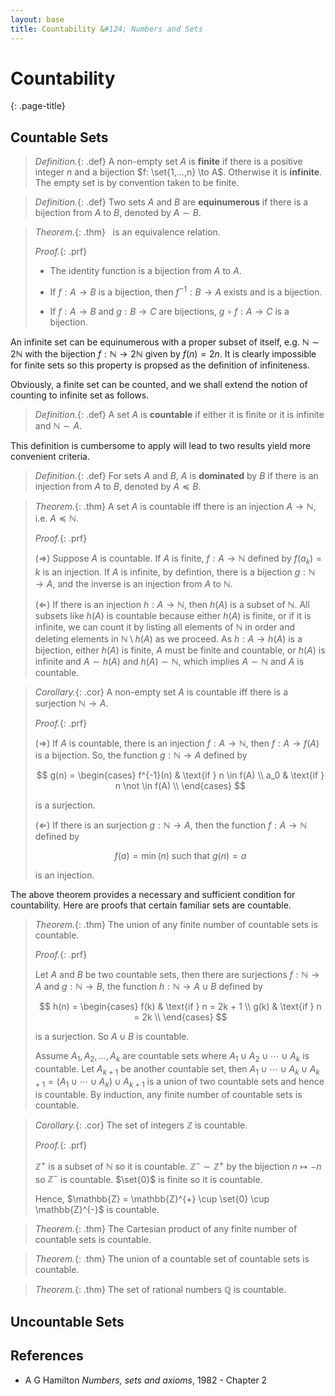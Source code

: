 ```yaml
---
layout: base
title: Countability &#124; Numbers and Sets
---
```


# Countability
{: .page-title}

## Countable Sets

> *Definition.*{: .def}
> A non-empty set $A$ is **finite** if there is a positive integer $n$ and a bijection $f: \set{1,...,n} \to A$.
> Otherwise it is **infinite**. The empty set is by convention taken to be finite.

> *Definition.*{: .def}
> Two sets $A$ and $B$ are **equinumerous** if there is a bijection from $A$ to $B$, denoted by $A \sim B$.

> *Theorem.*{: .thm}
> $~$ is an equivalence relation.
>
> *Proof.*{: .prf}
>
> + The identity function is a bijection from $A$ to $A$.
>
> + If $f: A \to B$ is a bijection, then $f^{-1}: B \to A$ exists and is a bijection.
>
> + If $f: A \to B$ and $g: B \to C$ are bijections, $g \circ f: A \to C$ is a bijection.

An infinite set can be equinumerous with a proper subset of itself,
e.g. $\mathbb{N} \sim 2\mathbb{N}$ with the bijection $f: \mathbb{N} \to 2\mathbb{N}$ given by $f(n) = 2n$.
It is clearly impossible for finite sets so this property is propsed as the definition of infiniteness.

Obviously, a finite set can be counted, and we shall extend the notion of counting to infinite set as follows.

> *Definition.*{: .def}
> A set $A$ is **countable** if either it is finite or it is infinite and $\mathbb{N} \sim A$.

This definition is cumbersome to apply will lead to two results yield more convenient criteria.

> *Definition.*{: .def}
> For sets $A$ and $B$, $A$ is **dominated** by $B$ if there is an injection from $A$ to $B$, denoted by $A \preceq B$.

> *Theorem.*{: .thm}
> A set $A$ is countable iff there is an injection $A \to \mathbb{N}$, i.e. $A \preceq \mathbb{N}$.
>
> *Proof.*{: .prf}
>
> ($\Rightarrow$) Suppose $A$ is countable. If $A$ is finite, $f: A \to \mathbb{N}$ defined by $f(a_k) = k$ is an injection.
> If $A$ is infinite, by defintion, there is a bijection $g: \mathbb{N} \to A$, and the inverse is an injection from $A$ to $\mathbb{N}$.
>
> ($\Leftarrow$) If there is an injection $h: A \to \mathbb{N}$, then $h(A)$ is a subset of $\mathbb{N}$.
> All subsets like $h(A)$ is countable because either $h(A)$ is finite,
> or if it is infinite, we can count it by listing all elements of $\mathbb{N}$ in order and deleting elements in $\mathbb{N} \setminus h(A)$ as we proceed.
> As $h: A \to h(A)$ is a bijection, either $h(A)$ is finite, $A$ must be finite and countable,
> or $h(A)$ is infinite and $A \sim h(A)$ and $h(A) \sim \mathbb{N}$, which implies $A \sim \mathbb{N}$ and $A$ is countable.

> *Corollary.*{: .cor}
> A non-empty set $A$ is countable iff there is a surjection $\mathbb{N} \to A$.
>
> *Proof.*{: .prf}
>
> ($\Rightarrow$) If $A$ is countable, there is an injection $f: A \to \mathbb{N}$, then $f: A \to f(A)$ is a bijection.
> So, the function $g: \mathbb{N} \to A$ defined by
>
> $$
  g(n) = \begin{cases}
  f^{-1}(n) & \text{if } n \in f(A) \\
  a_0 & \text{if } n \not \in f(A) \\
  \end{cases}
  $$
>
> is a surjection.
>
> ($\Leftarrow$) If there is an surjection $g: \mathbb{N} \to A$, then the function $f: A \to \mathbb{N}$ defined by
>
> $$
  f(a) = \min(n) \text{ such that } g(n) = a
  $$
>
> is an injection.

The above theorem provides a necessary and sufficient condition for countability.
Here are proofs that certain familiar sets are countable.

> *Theorem.*{: .thm}
> The union of any finite number of countable sets is countable.
>
> *Proof.*{: .prf}
>
> Let $A$ and $B$ be two countable sets, then there are surjections $f: \mathbb{N} \to A$ and $g: \mathbb{N} \to B$,
> the function $h: \mathbb{N} \to A \cup B$ defined by
>
> $$
  h(n) = \begin{cases}
  f(k) & \text{if } n = 2k + 1 \\
  g(k) & \text{if } n = 2k \\
  \end{cases}
  $$
>
> is a surjection. So $A \cup B$ is countable.
>
> Assume $A_1, A_2, ..., A_k$ are countable sets where $A_1 \cup A_2 \cup \cdots \cup A_k$ is countable.
> Let $A_{k+1}$ be another countable set,
> then $A_1 \cup \cdots \cup A_k \cup A_{k+1} = (A_1 \cup \cdots \cup A_k) \cup A_{k+1}$ is a union of two countable sets and hence is countable.
> By induction, any finite number of countable sets is countable.

> *Corollary.*{: .cor}
> The set of integers $\mathbb{Z}$ is countable.
>
> *Proof.*{: .prf}
>
> $\mathbb{Z}^{+}$ is a subset of $\mathbb{N}$ so it is countable.
> $\mathbb{Z}^{-} \sim \mathbb{Z}^{+}$ by the bijection $n \mapsto -n$ so $\mathbb{Z}^{-}$ is countable.
> $\set{0}$ is finite so it is countable.
>
> Hence, $\mathbb{Z} = \mathbb{Z}^{+} \cup \set{0} \cup \mathbb{Z}^{-}$ is countable.

> *Theorem.*{: .thm}
> The Cartesian product of any finite number of countable sets is countable.

> *Theorem.*{: .thm}
> The union of a countable set of countable sets is countable.

> *Theorem.*{: .thm}
> The set of rational numbers $\mathbb{Q}$ is countable.

## Uncountable Sets

## References

* A G Hamilton _Numbers, sets and axioms_, 1982 - Chapter 2
